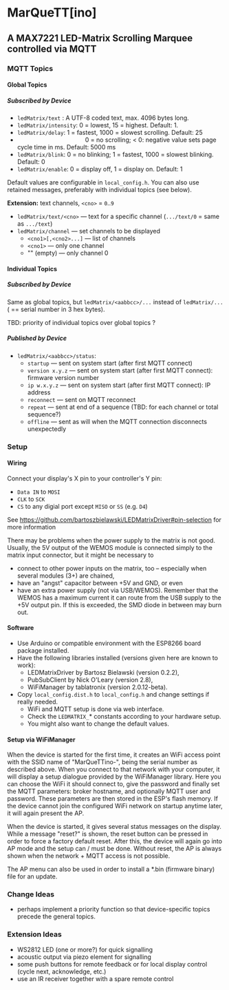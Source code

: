 # MarQueTT[ino]

## A MAX7221 LED-Matrix Scrolling Marquee controlled via MQTT

### MQTT Topics

#### Global Topics

##### Subscribed by Device

- `ledMatrix/text`  : A UTF-8 coded text, max. 4096 bytes long.
- `ledMatrix/intensity`: 0 = lowest, 15 = highest. Default: 1.
- `ledMatrix/delay`: 1 = fastest, 1000 = slowest scrolling. Default: 25 
-  &nbsp; &nbsp; &nbsp; &nbsp; &nbsp; &nbsp; &nbsp; &nbsp; &nbsp; &nbsp; &nbsp; &nbsp; &nbsp; &nbsp; &nbsp; &nbsp; &nbsp; &nbsp; &nbsp; &nbsp; 0 = no scrolling; < 0: negative value sets page cycle time in ms. Default: 5000 ms
- `ledMatrix/blink`: 0 = no blinking; 1 = fastest, 1000 = slowest blinking. Default: 0
- `ledMatrix/enable`: 0 = display off, 1 = display on. Default: 1

Default values are configurable in `local_config.h`. You can also use retained messages, preferably with individual topics (see below).

**Extension:** text channels, `<cno>` = `0`..`9`

- `ledMatrix/text/<cno>`    — text for a specific channel (`.../text/0` = same as `.../text`)
- `ledMatrix/channel`       — set channels to be displayed
  - `<cno1>[,<cno2>...]`    — list of channels
  - `<cno1>`                — only one channel
  - "" (empty)              — only channel 0


#### Individual Topics

##### Subscribed by Device

Same as global topics, but `ledMatrix/<aabbcc>/...` instead of `ledMatrix/...` (<aabbcc> == serial number in 3 hex bytes).

TBD: priority of individual topics over global topics ?

##### Published by Device

- `ledMatrix/<aabbcc>/status`:
  - `startup`       — sent on system start (after first MQTT connect)
  - `version x.y.z` — sent on system start (after first MQTT connect): firmware version number
  - `ip w.x.y.z`    — sent on system start (after first MQTT connect): IP address
  - `reconnect`     — sent on MQTT reconnect
  - `repeat`        — sent at end of a sequence (TBD: for each channel or total sequence?)
  - `offline`       — sent as will when the MQTT connection disconnects unexpectedly

### Setup

#### Wiring

Connect your display's X pin to your controller's Y pin:

- `Data IN` to `MOSI`
- `CLK` to `SCK`
- `CS` to any digial port except `MISO` or `SS` (e.g. `D4`) 

See https://github.com/bartoszbielawski/LEDMatrixDriver#pin-selection for more information

There may be problems when the power supply to the matrix is not good. Usually, the 5V output of the WEMOS module is connected simply to the matrix input connector, but it might be necessary to
- connect to other power inputs on the matrix, too – especially when several modules (3+) are chained,
- have an "angst" capacitor between +5V and GND, or even
- have an extra power supply (not via USB/WEMOS). Remember that the WEMOS has a maximum current it can route from the USB supply to the +5V output pin. If this is exceeded, the SMD diode in between may burn out.

#### Software

- Use Arduino or compatible environment with the ESP8266 board package installed.
- Have the following libraries installed (versions given here are known to work):
    - LEDMatrixDriver by Bartosz Bielawski (version 0.2.2),
    - PubSubClient by Nick O'Leary (version 2.8),
    - WiFiManager by tablatronix (version 2.0.12-beta).
- Copy `local_config.dist.h` to `local_config.h` and change settings if really needed.
    - WiFi and MQTT setup is done via web interface. 
    - Check the `LEDMATRIX_`* constants according to your hardware setup.
    - You might also want to change the default values.

#### Setup via WiFiManager

When the device is started for the first time, it creates an WiFi access point with the SSID name of "MarQueTTino-<aabbcc>", <aabbcc> being the serial number as described above. When you connect to that network with your computer, it will display a setup dialogue provided by the WiFiManager library. Here you can choose the WiFi it should connect to, give the password and finally set the MQTT parameters: broker hostname, and optionally MQTT user and password. These parameters are then stored in the ESP's flash memory. If the device cannot join the configured WiFi network on startup anytime later, it will again present the AP.

When the device is started, it gives several status messages on the display. While a message "reset?" is shown, the reset button can be pressed in order to force a factory default reset. After this, the device will again go into AP mode and the setup can / must be done. Without reset, the AP is always shown when the network + MQTT access is not possible.

The AP menu can also be used in order to install a *.bin (firmware binary) file for an update.

### Change Ideas

- perhaps implement a priority function so that device-specific topics precede the general topics.

### Extension Ideas

- WS2812 LED (one or more?) for quick signalling
- acoustic output via piezo element for signalling
- some push buttons for remote feedback or for local display control (cycle next, acknowledge, etc.)
- use an IR receiver together with a spare remote control

